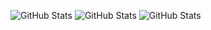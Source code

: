 ![GitHub Stats](https://github-readme-stats-lucas-bertos-projects.vercel.app/api?username=lucasberto&theme=merko&show_icons=true&hide_border=true&layout=compact)
![GitHub Stats](https://streak-stats.demolab.com?user=lucasberto&theme=merko&hide_border=true)
![GitHub Stats](https://github-readme-stats-lucas-bertos-projects.vercel.app/api/top-langs/?username=lucasberto&theme=merko&show_icons=true&hide_border=true&layout=compact)



